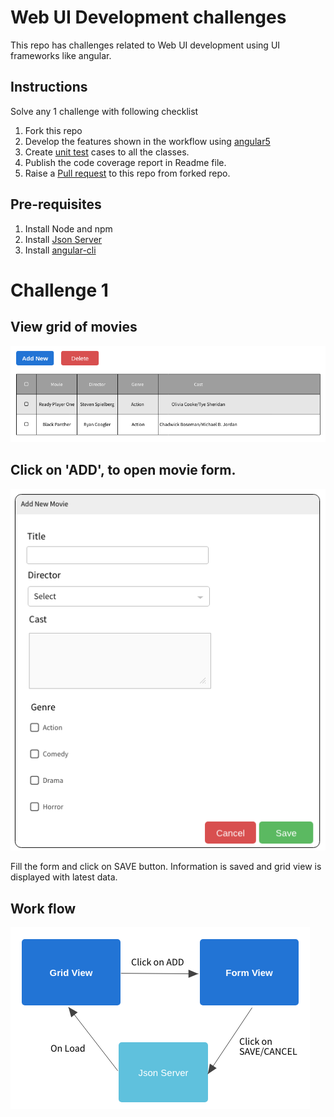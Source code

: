 # Web UI Development challenges
This repo has challenges related to Web UI development using UI frameworks like angular.

## Instructions 
Solve any 1 challenge with following checklist
1. Fork this repo
2. Develop the features shown in the workflow using [angular5](https://angular.io/guide/quickstart)
3. Create [unit test](https://angular.io/guide/testing) cases to all the classes.
4. Publish the code coverage report in Readme file.
5. Raise a [Pull request](https://help.github.com/articles/creating-a-pull-request-from-a-fork/) to this repo from forked repo.

## Pre-requisites
1. Install Node and npm
2. Install [Json Server](https://github.com/typicode/json-server)
3. Install [angular-cli](https://cli.angular.io/)

# Challenge 1
## View grid of movies
![Page-1](challenge1/page1.png)
## Click on 'ADD', to open movie form.
![Page-2](challenge1/page2.png)

Fill the form and click on SAVE button. Information is saved and grid view is displayed with latest data.

## Work flow
![Workflow](challenge1/workflow.png)
